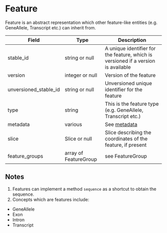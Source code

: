 # Feature

Feature is an abstract representation which other feature-like entities (e.g. GeneAllele, Transcript etc.) can inherit from.

| Field                 | Type                  | Description                         |
|-----------------------|-----------------------|-------------------------------------|
| stable_id             | string or null        | A unique identifier for the feature, which is versioned if a version is available
| version               | integer or null       | Version of the feature
| unversioned_stable_id | string or null        | Unversioned unique identifier for the feature
| type                  | string                | This is the feature type (e.g. GeneAllele, Transcript etc.)
| metadata              | various               | See [metadata](./metadata.md)
| slice                 | Slice or null         | Slice describing the coordinates of the feature, if present
| feature_groups        | array of FeatureGroup | see FeatureGroup

## Notes
1. Features can implement a method `sequence` as a shortcut to obtain the sequence.
3. Concepts which are features include:
 - GeneAllele
 - Exon
 - Intron
 - Transcript
